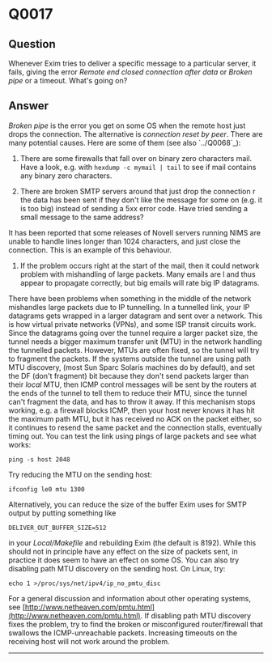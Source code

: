 Q0017
=====

Question
--------

Whenever Exim tries to deliver a specific message to a particular
server, it fails, giving the error *Remote end closed connection after
data* or *Broken pipe* or a timeout. What's going on?

Answer
------

*Broken pipe* is the error you get on some OS when the remote host just
drops the connection. The alternative is *connection reset by peer*.
There are many potential causes. Here are some of them (see also
\`../Q0068\`\_):

1.  There are some firewalls that fall over on binary zero characters
    mail. Have a look, e.g. with `hexdump -c mymail | tail` to see if
    mail contains any binary zero characters.

2.  There are broken SMTP servers around that just drop the connection r
    the data has been sent if they don't like the message for some on
    (e.g. it is too big) instead of sending a 5xx error code. Have tried
    sending a small message to the same address?

It has been reported that some releases of Novell servers running NIMS
are unable to handle lines longer than 1024 characters, and just close
the connection. This is an example of this behaviour.

1.  If the problem occurs right at the start of the mail, then it could
    network problem with mishandling of large packets. Many emails are l
    and thus appear to propagate correctly, but big emails will rate big
    IP datagrams.

There have been problems when something in the middle of the network
mishandles large packets due to IP tunnelling. In a tunnelled link, your
IP datagrams gets wrapped in a larger datagram and sent over a network.
This is how virtual private networks (VPNs), and some ISP transit
circuits work. Since the datagrams going over the tunnel require a
larger packet size, the tunnel needs a bigger maximum transfer unit
(MTU) in the network handling the tunnelled packets. However, MTUs are
often fixed, so the tunnel will try to fragment the packets. If the
systems outside the tunnel are using path MTU discovery, (most Sun Sparc
Solaris machines do by default), and set the DF (don't fragment) bit
because they don't send packets larger than their *local* MTU, then ICMP
control messages will be sent by the routers at the ends of the tunnel
to tell them to reduce their MTU, since the tunnel can't fragment the
data, and has to throw it away. If this mechanism stops working, e.g. a
firewall blocks ICMP, then your host never knows it has hit the maximum
path MTU, but it has received no ACK on the packet either, so it
continues to resend the same packet and the connection stalls,
eventually timing out. You can test the link using pings of large
packets and see what works:

    ping -s host 2048

Try reducing the MTU on the sending host:

    ifconfig le0 mtu 1300

Alternatively, you can reduce the size of the buffer Exim uses for SMTP
output by putting something like

    DELIVER_OUT_BUFFER_SIZE=512

in your *Local/Makefile* and rebuilding Exim (the default is 8192).
While this should not in principle have any effect on the size of
packets sent, in practice it does seem to have an effect on some OS. You
can also try disabling path MTU discovery on the sending host. On Linux,
try:

    echo 1 >/proc/sys/net/ipv4/ip_no_pmtu_disc

For a general discussion and information about other operating systems,
see
[http://www.netheaven.com/pmtu.html](http://www.netheaven.com/pmtu.html).
If disabling path MTU discovery fixes the problem, try to find the
broken or misconfigured router/firewall that swallows the
ICMP-unreachable packets. Increasing timeouts on the receiving host will
not work around the problem.

* * * * *
